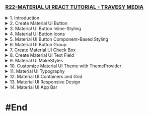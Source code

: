 ### [R22-MATERIAL UI REACT TUTORIAL - TRAVESY MEDIA](/courses/react/R22.md)

<details>
  <summary>1. Introduction </summary>

# Introduction

<img width="1344" alt="image" src="https://github.com/omeatai/My-Tutorials/assets/32337103/61bd7701-2a72-4826-bd5e-a55fe33b2612">
<img width="1026" alt="image" src="https://github.com/omeatai/My-Tutorials/assets/32337103/31695dc4-2560-428d-9b40-9604ca753385">
<img width="1026" alt="image" src="https://github.com/omeatai/My-Tutorials/assets/32337103/cad3eb75-86cf-40cb-addb-cda30d283517">
<img width="1344" alt="image" src="https://github.com/omeatai/My-Tutorials/assets/32337103/ef083f5e-2c47-4d28-8742-978937b83af1">

# Install React App

```jsbs
npx create-react-app material-ui-react-tutorial
yarn create react-app material-ui-react-tutorial
```

# Install Material UI Core

```jsbs
npm install @mui/material @emotion/react @emotion/styled
yarn add @mui/material @emotion/react @emotion/styled
```

# Install Material UI Icons

```jsbs
npm install @mui/icons-material
yarn add @mui/icons-material
```

# Start React App

```jsbs
npm start
yarn start
```

### MUI/material-ui-react-tutorial/src/index.js:

```js
import React from "react";
import ReactDOM from "react-dom/client";
import "./index.css";
import App from "./App";

const root = ReactDOM.createRoot(document.getElementById("root"));
root.render(
  <React.StrictMode>
    <App />
  </React.StrictMode>
);
```

### MUI/material-ui-react-tutorial/src/App.js:

```js
import logo from "./logo.svg";
import "./App.css";

function App() {
  return (
    <div className="App">
      <header className="App-header">
        <img src={logo} className="App-logo" alt="logo" />
      </header>
    </div>
  );
}

export default App;
```

# #End </details>

<details>
  <summary>2. Create Material UI Button </summary>

# Create Material UI Button

<img width="1023" alt="image" src="https://github.com/omeatai/My-Tutorials/assets/32337103/6253df89-9c11-479e-beb4-691673932be2">
<img width="1343" alt="image" src="https://github.com/omeatai/My-Tutorials/assets/32337103/c6137890-0da2-4af8-afeb-9f52a8057382">

### MUI/material-ui-react-tutorial/src/App.js:

```js
import logo from "./logo.svg";
import "./App.css";
import Button from "@mui/material/Button";

function App() {
  return (
    <div className="App">
      <header className="App-header">
        <Button
          href="#"
          onClick={() => {
            alert("clicked");
          }}
          variant="contained" // contained | outlined
          size="large" // large | medium | small
          color="success" // success | warning | info | error | primary | secondary | inherit
        >
          Hello World
        </Button>
        <img src={logo} className="App-logo" alt="logo" />
      </header>
    </div>
  );
}

export default App;
```

# #End </details>

<details>
  <summary>3. Material UI Button Inline-Styling </summary>

# Material UI Button Inline-Styling

<img width="1023" alt="image" src="https://github.com/omeatai/My-Tutorials/assets/32337103/c9d80185-aefe-48bb-843c-6a94981022e3">
<img width="1341" alt="image" src="https://github.com/omeatai/My-Tutorials/assets/32337103/ea858e20-4ce8-4792-ab14-f4b0bb2e9fa8">

### MUI/material-ui-react-tutorial/src/App.js:

```js
import logo from "./logo.svg";
import "./App.css";
import Button from "@mui/material/Button";

function App() {
  return (
    <div className="App">
      <header className="App-header">
        <Button
          href="#"
          onClick={() => {
            alert("clicked");
          }}
          variant="contained" // contained | outlined
          size="large" // large | medium | small
          color="success" // success | warning | info | error | primary | secondary | inherit
          style={{
            backgroundColor: "black",
            color: "#fff",
            border: "5px solid dodgerBlue",
            borderRadius: "10px",
            fontWeight: "700",
          }}
        >
          Hello World
        </Button>

        <img src={logo} className="App-logo" alt="logo" />
      </header>
    </div>
  );
}

export default App;
```

# #End </details>

<details>
  <summary>4. Material UI Button Icons </summary>

# Material UI Button Icons

<img width="1341" alt="image" src="https://github.com/omeatai/My-Tutorials/assets/32337103/db258127-f941-43fc-8c22-57c4b5b36ee4">
<img width="1341" alt="image" src="https://github.com/omeatai/My-Tutorials/assets/32337103/54963dcf-6c1d-40f1-ae13-2bdaccdf78a9">
<img width="1024" alt="image" src="https://github.com/omeatai/My-Tutorials/assets/32337103/c9f5007b-0031-4da1-b15b-dd6633cba1a6">
<img width="1341" alt="image" src="https://github.com/omeatai/My-Tutorials/assets/32337103/42eeb520-b0a7-42cf-97f5-491a84e1804a">

### MUI/material-ui-react-tutorial/src/App.js:

```js
import logo from "./logo.svg";
import "./App.css";
import Button from "@mui/material/Button";
import DeleteIcon from "@mui/icons-material/Delete";
import SendIcon from "@mui/icons-material/Send";
import Stack from "@mui/material/Stack";

function App() {
  return (
    <div className="App">
      <header className="App-header">
        <Button
          href="#"
          onClick={() => {
            alert("clicked");
          }}
          variant="contained" // contained | outlined
          size="large" // large | medium | small
          color="success" // success | warning | info | error | primary | secondary | inherit
          style={{
            backgroundColor: "black",
            color: "#fff",
            border: "5px solid dodgerBlue",
            borderRadius: "10px",
            fontWeight: "700",
          }}
        >
          Hello World
        </Button>
        <Stack direction="row" spacing={2} style={{ marginTop: "20px" }}>
          <Button variant="outlined" color="error" startIcon={<DeleteIcon />}>
            Delete
          </Button>
          <Button variant="contained" endIcon={<SendIcon />}>
            Send
          </Button>
        </Stack>

        <img src={logo} className="App-logo" alt="logo" />
      </header>
    </div>
  );
}

export default App;
```

# #End </details>

<details>
  <summary>5. Material UI Button Component-Based Styling </summary>

# Material UI Button Component-Based Styling

<img width="1024" alt="image" src="https://github.com/omeatai/My-Tutorials/assets/32337103/3ad23131-57b8-498d-a8ac-93e8f8c2a456">
<img width="1344" alt="image" src="https://github.com/omeatai/My-Tutorials/assets/32337103/7960d0f5-6add-4d8e-86f8-cde2d23c5b98">

### MUI/material-ui-react-tutorial/src/App.js:

```js
import logo from "./logo.svg";
import "./App.css";
import Button from "@mui/material/Button";
import DeleteIcon from "@mui/icons-material/Delete";
import SendIcon from "@mui/icons-material/Send";
import Stack from "@mui/material/Stack";
import { styled } from "@mui/material/styles";

const StartButton = styled(Button)({
  boxShadow: "none",
  textTransform: "none",
  fontSize: 24,
  fontWeight: "700",
  padding: "6px 12px",
  border: "1px solid",
  lineHeight: 1.5,
  color: "white",
  backgroundColor: "#30648e",
  borderColor: "#30648e",
  borderRadius: "10px",
  fontFamily: [
    "-apple-system",
    "BlinkMacSystemFont",
    '"Segoe UI"',
    "Roboto",
    '"Helvetica Neue"',
    "Arial",
    "sans-serif",
    '"Apple Color Emoji"',
    '"Segoe UI Emoji"',
    '"Segoe UI Symbol"',
  ].join(","),
  "&:hover": {
    backgroundColor: "#204640",
    borderColor: "#204640",
    boxShadow: "none",
  },
  "&:active": {
    boxShadow: "none",
    backgroundColor: "#204640",
    borderColor: "#204640",
  },
  "&:focus": {
    boxShadow: "0 0 0 0.2rem rgba(32, 70, 64,.5)",
  },
});

function App() {
  return (
    <div className="App">
      <header className="App-header">
        <StartButton variant="contained">Hello World</StartButton>
        <Stack direction="row" spacing={2} style={{ marginTop: "20px" }}>
          <Button variant="outlined" color="error" startIcon={<DeleteIcon />}>
            Delete
          </Button>
          <Button variant="contained" endIcon={<SendIcon />}>
            Send
          </Button>
        </Stack>
        <img src={logo} className="App-logo" alt="logo" />
      </header>
    </div>
  );
}

export default App;
```

# #End </details>

<details>
  <summary>6. Material UI Button Group </summary>

# Material UI Button Group

<img width="1342" alt="image" src="https://github.com/omeatai/My-Tutorials/assets/32337103/2a78ce90-c4e1-4ac7-ad9d-152b36539e20">
<img width="1025" alt="image" src="https://github.com/omeatai/My-Tutorials/assets/32337103/5883dbd6-a474-4ac3-964a-b0e0341a81e9">
<img width="1342" alt="image" src="https://github.com/omeatai/My-Tutorials/assets/32337103/a3720d9a-fdd4-4ebf-b925-aa8955264a3e">

### MUI/material-ui-react-tutorial/src/App.js:

```js
import logo from "./logo.svg";
import "./App.css";
import Button from "@mui/material/Button";
import ButtonGroup from "@mui/material/ButtonGroup";
import SaveIcon from "@mui/icons-material/Save";
import DeleteIcon from "@mui/icons-material/Delete";

function App() {
  return (
    <div className="App">
      <header className="App-header">
        <ButtonGroup variant="contained">
          <Button startIcon={<SaveIcon />} size="large" color="success">
            Save
          </Button>
          <Button startIcon={<DeleteIcon />} size="large" color="error">
            Discard
          </Button>
        </ButtonGroup>
        <img src={logo} className="App-logo" alt="logo" />
      </header>
    </div>
  );
}

export default App;
```

# #End </details>

<details>
  <summary>7. Create Material UI Check Box </summary>

# Create Material UI Check Box

<img width="1228" alt="image" src="https://github.com/omeatai/My-Tutorials/assets/32337103/c066d6d8-5fbc-4386-a6ce-01691956cc11">
<img width="1228" alt="image" src="https://github.com/omeatai/My-Tutorials/assets/32337103/29f6033f-bc8d-4c7b-b542-e629473e7dac">
<img width="1228" alt="image" src="https://github.com/omeatai/My-Tutorials/assets/32337103/98a2ddf9-204e-46b1-ab87-dfd712527198">
<img width="1021" alt="image" src="https://github.com/omeatai/My-Tutorials/assets/32337103/5000ab76-6d25-4cf3-b072-d1a87acb6b7b">
<img width="1227" alt="image" src="https://github.com/omeatai/My-Tutorials/assets/32337103/a8c56100-08ad-48ec-8ad0-e7facab45f62">

### MUI/material-ui-react-tutorial/src/App.js:

```js
import React, { useState } from "react";
import logo from "./logo.svg";
import "./App.css";
import Button from "@mui/material/Button";
import ButtonGroup from "@mui/material/ButtonGroup";
import SaveIcon from "@mui/icons-material/Save";
import DeleteIcon from "@mui/icons-material/Delete";
import Checkbox from "@mui/material/Checkbox";
import FormGroup from "@mui/material/FormGroup";
import FormControlLabel from "@mui/material/FormControlLabel";

function CheckboxExample() {
  const [checked, setChecked] = useState(true);
  return (
    <div>
      <FormGroup>
        <FormControlLabel
          control={
            <Checkbox
              checked={checked}
              size="large"
              icon={<SaveIcon style={{ color: "dodgerBlue" }} />}
              checkedIcon={<DeleteIcon style={{ color: "red" }} />}
              onChange={(e) => setChecked(e.target.checked)}
              inputProps={{ "aria-label": "secondary checkbox" }}
            />
          }
          label="Testing Checkbox"
        />
        <FormControlLabel required control={<Checkbox />} label="Required" />
        <FormControlLabel disabled control={<Checkbox />} label="Disabled" />
      </FormGroup>
    </div>
  );
}

function App() {
  return (
    <div className="App">
      <header className="App-header">
        <CheckboxExample />
        <ButtonGroup variant="contained">
          <Button startIcon={<SaveIcon />} size="large" color="success">
            Save
          </Button>
          <Button startIcon={<DeleteIcon />} size="large" color="error">
            Discard
          </Button>
        </ButtonGroup>
        <img src={logo} className="App-logo" alt="logo" />
      </header>
    </div>
  );
}

export default App;
```

# #End </details>

<details>
  <summary>8. Create Material UI Text Field </summary>

# Create Material UI Text Field

<img width="1227" alt="image" src="https://github.com/omeatai/My-Tutorials/assets/32337103/706fc55c-1c4b-40c4-8187-a83f7ca491a7">
<img width="1024" alt="image" src="https://github.com/omeatai/My-Tutorials/assets/32337103/2f38a00f-d20c-4a64-b973-0e915a5e6acf">
<img width="1024" alt="image" src="https://github.com/omeatai/My-Tutorials/assets/32337103/17c3734c-4af6-4b69-a170-27a80a50c0b0">
<img width="1023" alt="image" src="https://github.com/omeatai/My-Tutorials/assets/32337103/9fe4b6de-0ea4-45b4-bda8-54b14ce8c117">
<img width="1226" alt="image" src="https://github.com/omeatai/My-Tutorials/assets/32337103/5b64d549-f732-469d-ac0e-142cd22c4378">

### MUI/material-ui-react-tutorial/src/App.js:

```js
import React, { useState } from "react";
import logo from "./logo.svg";
import "./App.css";
import Button from "@mui/material/Button";
import ButtonGroup from "@mui/material/ButtonGroup";
import SaveIcon from "@mui/icons-material/Save";
import DeleteIcon from "@mui/icons-material/Delete";
import Checkbox from "@mui/material/Checkbox";
import FormGroup from "@mui/material/FormGroup";
import FormControlLabel from "@mui/material/FormControlLabel";
import TextField from "@mui/material/TextField";

function CheckboxExample() {
  const [checked, setChecked] = useState(true);
  return (
    <div>
      <FormGroup>
        <FormControlLabel
          control={
            <Checkbox
              checked={checked}
              size="large"
              icon={<SaveIcon style={{ color: "dodgerBlue" }} />}
              checkedIcon={<DeleteIcon style={{ color: "red" }} />}
              onChange={(e) => setChecked(e.target.checked)}
              inputProps={{ "aria-label": "secondary checkbox" }}
            />
          }
          label="Testing Checkbox"
        />
        <FormControlLabel required control={<Checkbox />} label="Required" />
        <FormControlLabel disabled control={<Checkbox />} label="Disabled" />
      </FormGroup>
    </div>
  );
}

function App() {
  return (
    <div className="App">
      <header className="App-header">
        <TextField
          id="standard-basic"
          color="warning"
          label="Outlined"
          variant="outlined"
          placeholder="Enter Details..."
          // fullWidth
        />
        <TextField
          id="standard-basic"
          type="date"
          color="warning"
          label="Select Date"
          variant="filled"
        />

        <CheckboxExample />
        <ButtonGroup variant="contained">
          <Button startIcon={<SaveIcon />} size="large" color="success">
            Save
          </Button>
          <Button startIcon={<DeleteIcon />} size="large" color="error">
            Discard
          </Button>
        </ButtonGroup>
        <img src={logo} className="App-logo" alt="logo" />
      </header>
    </div>
  );
}

export default App;
```

### MUI/material-ui-react-tutorial/src/index.css:

```js
input {
  color: white !important;
}
```

# #End </details>

<details>
  <summary>9. Material UI MakeStyles </summary>

# Material UI MakeStyles

<img width="1226" alt="image" src="https://github.com/omeatai/My-Tutorials/assets/32337103/df0832c7-d928-4caa-9ee1-d48745a5a47d">
<img width="1226" alt="image" src="https://github.com/omeatai/My-Tutorials/assets/32337103/bfd56993-5165-48cc-bc29-69007df23c98">
<img width="1226" alt="image" src="https://github.com/omeatai/My-Tutorials/assets/32337103/a99618fb-9a49-4105-bbd6-c1070d4c6490">
<img width="1226" alt="image" src="https://github.com/omeatai/My-Tutorials/assets/32337103/278f1343-dcaa-4e9f-bd66-7553226e9eaa">
<img width="1024" alt="image" src="https://github.com/omeatai/My-Tutorials/assets/32337103/3ade94c3-29f8-4f1d-a684-6b3a6a6c41e4">
<img width="1225" alt="image" src="https://github.com/omeatai/My-Tutorials/assets/32337103/b35e4402-8622-4ec1-a2f2-3829ec2f5728">

# Install the Material UI MakeStyles Dependency

```jsbs
// with npm
npm install @mui/styles

// with yarn
yarn add @mui/styles
```

### MUI/material-ui-react-tutorial/src/App.js:

```js
import React, { useState } from "react";
import logo from "./logo.svg";
import "./App.css";
import Button from "@mui/material/Button";

import { makeStyles } from "@mui/styles";

const useStyles = makeStyles({
  root: {
    background: "linear-gradient(45deg, #FE6B8B 30%, #FF8E53 90%)",
    border: 0,
    borderRadius: 3,
    boxShadow: "0 3px 5px 2px rgba(255, 105, 135, .3)",
    color: "white",
    padding: "10px 50px",
  },
});

function ButtonStyled() {
  const classes = useStyles();
  return <Button className={classes.root}>TEST STYLED BUTTON</Button>;
}

function App() {
  return (
    <div className="App">
      <header className="App-header">
        <ButtonStyled />

        <img src={logo} className="App-logo" alt="logo" />
      </header>
    </div>
  );
}

export default App;
```

# #End </details>

<details>
  <summary>10. Customize Material UI Theme with ThemeProvider </summary>

# Customize Material UI Theme with ThemeProvider

<img width="1225" alt="image" src="https://github.com/omeatai/My-Tutorials/assets/32337103/653053f6-de49-41bf-bdcd-52cf65771903">
<img width="1225" alt="image" src="https://github.com/omeatai/My-Tutorials/assets/32337103/a0dcd863-d4bf-4e84-9000-57d38f2f0e24">
<img width="1225" alt="image" src="https://github.com/omeatai/My-Tutorials/assets/32337103/a4821b36-0245-4a3f-b73f-73d537b2516e">
<img width="1225" alt="image" src="https://github.com/omeatai/My-Tutorials/assets/32337103/b6d15624-bf88-4c56-be37-7eeb231199d1">
<img width="1225" alt="image" src="https://github.com/omeatai/My-Tutorials/assets/32337103/3274869b-5c4b-44fa-90dc-a6a276c294c2">
<img width="1225" alt="image" src="https://github.com/omeatai/My-Tutorials/assets/32337103/d9c6156a-ed58-4ce7-be87-8ccd96c769a0">
<img width="1024" alt="image" src="https://github.com/omeatai/My-Tutorials/assets/32337103/c9c85139-cc11-44cb-97f9-fef72845d422">
<img width="1216" alt="image" src="https://github.com/omeatai/My-Tutorials/assets/32337103/a8f94dee-95a8-4a5b-9e73-89ab31ab084f">

### MUI/material-ui-react-tutorial/src/App.js:

```js
import React from "react";
import logo from "./logo.svg";
import "./App.css";
import Button from "@mui/material/Button";
import { createTheme, ThemeProvider, styled } from "@mui/material/styles";
import { green, yellow } from "@mui/material/colors";

const theme = createTheme({
  palette: {
    primary: {
      main: yellow[500],
      light: "#757ce8",
      dark: "#002884",
      contrastText: "#fff",
    },
    secondary: {
      main: green[500],
      light: "#ff7961",
      dark: "#ba000d",
      contrastText: "#000",
    },
  },
});

const CustomButton = styled(Button)(({ theme }) => ({
  color: theme.palette.primary.main,
  backgroundColor: theme.palette.secondary.main,
  borderRadius: 3,
  padding: "10px 50px",
}));

function ButtonStyled() {
  return <CustomButton>TEST STYLED BUTTON</CustomButton>;
}

function App() {
  return (
    <ThemeProvider theme={theme}>
      <div className="App">
        <header className="App-header">
          <ButtonStyled />
          <img src={logo} className="App-logo" alt="logo" />
        </header>
      </div>
    </ThemeProvider>
  );
}

export default App;
```

# #End </details>

<details>
  <summary>11. Material UI Typography </summary>

# Material UI Typography

<img width="909" alt="image" src="https://github.com/omeatai/My-Tutorials/assets/32337103/d367ebd5-da88-40fa-a641-179f8f620598">
<img width="1222" alt="image" src="https://github.com/omeatai/My-Tutorials/assets/32337103/2af3f4ca-7da2-43f4-9baf-89209a1a1d76">
<img width="1222" alt="image" src="https://github.com/omeatai/My-Tutorials/assets/32337103/a6af64db-cc80-4eee-b285-17d350af32c9">
<img width="1222" alt="image" src="https://github.com/omeatai/My-Tutorials/assets/32337103/2ddb7e94-671c-475a-a7cd-4f11fc699b3d">
<img width="1222" alt="image" src="https://github.com/omeatai/My-Tutorials/assets/32337103/0669a016-4126-4312-afbb-b24f523b8799">
<img width="1222" alt="image" src="https://github.com/omeatai/My-Tutorials/assets/32337103/cd3ac58c-3e44-4ae1-a197-01b428fe4943">
<img width="1207" alt="image" src="https://github.com/omeatai/My-Tutorials/assets/32337103/75cbedd3-80db-485b-aceb-ec5a80f90df4">

# Add Roboto Font as Default Font

```jsbs
yarn add fontsource-roboto
```

### MUI/material-ui-react-tutorial/src/App.js:

```jsbs
import "fontsource-roboto";
import Typography from "@mui/material/Typography";

const theme = createTheme({
  typography: { h3: { fontSize: 36, marginBottom: 10 } },
  palette: {
    primary: {
      main: yellow[500],
      light: "#757ce8",
      dark: "#002884",
      contrastText: "#fff",
    },
    secondary: {
      main: green[500],
      light: "#ff7961",
      dark: "#ba000d",
      contrastText: "#000",
    },
  },
});

function App() {
  return (
    <ThemeProvider theme={theme}>
      <div className="App">
        <header className="App-header">
          {/* Typography Variants = h1-h6 | subtitle1 | subtitle2 | body1 | body2
          | button | caption | overline */}
          <Typography variant="h3" component="div">
            WELCOME TO MUI
          </Typography>
          <Typography variant="subtitle1">
            Learn how to use Material UI
          </Typography>
      </div>
    </ThemeProvider>
  );
}
```

```js
import React from "react";
import logo from "./logo.svg";
import "./App.css";
import Button from "@mui/material/Button";
import { createTheme, ThemeProvider, styled } from "@mui/material/styles";
import { green, yellow } from "@mui/material/colors";

import "fontsource-roboto";
import Typography from "@mui/material/Typography";

const theme = createTheme({
  typography: { h3: { fontSize: 36, marginBottom: 10 } },
  palette: {
    primary: {
      main: yellow[500],
      light: "#757ce8",
      dark: "#002884",
      contrastText: "#fff",
    },
    secondary: {
      main: green[500],
      light: "#ff7961",
      dark: "#ba000d",
      contrastText: "#000",
    },
  },
});

const CustomButton = styled(Button)(({ theme }) => ({
  color: theme.palette.primary.main,
  backgroundColor: theme.palette.secondary.main,
  borderRadius: 3,
  padding: "10px 50px",
}));

function ButtonStyled() {
  return <CustomButton>TEST STYLED BUTTON</CustomButton>;
}

function App() {
  return (
    <ThemeProvider theme={theme}>
      <div className="App">
        <header className="App-header">
          {/* Typography Variants = h1-h6 | subtitle1 | subtitle2 | body1 | body2
          | button | caption | overline */}
          <Typography variant="h3" component="div">
            WELCOME TO MUI
          </Typography>
          <Typography variant="subtitle1">
            Learn how to use Material UI
          </Typography>
          <ButtonStyled />
          <img src={logo} className="App-logo" alt="logo" />
        </header>
      </div>
    </ThemeProvider>
  );
}

export default App;
```

# #End </details>

<details>
  <summary>12. Material UI Containers and Grid </summary>

# Material UI Containers and Grid

<img width="909" alt="image" src="https://github.com/omeatai/My-Tutorials/assets/32337103/224e30f5-48bb-4a8a-8827-af914d879076">
<img width="1202" alt="image" src="https://github.com/omeatai/My-Tutorials/assets/32337103/a4150f00-9dfb-436a-8620-6999456c7385">
<img width="1202" alt="image" src="https://github.com/omeatai/My-Tutorials/assets/32337103/3b32b842-0b42-47da-ae0f-7df64252a6b1">
<img width="1202" alt="image" src="https://github.com/omeatai/My-Tutorials/assets/32337103/8a6e5dba-66be-41ae-8e82-f45212971025">
<img width="1202" alt="image" src="https://github.com/omeatai/My-Tutorials/assets/32337103/4dfc3316-d8ab-49f2-90d6-8e03f53c6dc1">

### MUI/material-ui-react-tutorial/src/App.js:

```jsbs
<Grid container spacing={2} justifyContent="center">
  <Grid item>
    <PaperItem style={{ height: 75, width: 50 }} />
  </Grid>
  <Grid item>
    <PaperItem style={{ height: 75, width: 50 }} />
  </Grid>
  <Grid item>
    <PaperItem style={{ height: 75, width: 50 }} />
  </Grid>
</Grid>
```

```js
import React from "react";
import logo from "./logo.svg";
import "./App.css";

import "fontsource-roboto";
import Typography from "@mui/material/Typography";
import { styled } from "@mui/material/styles";

import Container from "@mui/material/Container";
import Paper from "@mui/material/Paper";
import Grid from "@mui/material/Grid";

const PaperItem = styled(Paper)(({ theme }) => ({
  backgroundColor: theme.palette.mode === "dark" ? "#1A2027" : "#ddd",
  ...theme.typography.body2,
  // padding: theme.spacing(1),
  textAlign: "center",
  color: theme.palette.text.secondary,
}));

function App() {
  return (
    <React.Fragment>
      {/* Container maxWidth = xs | sm | md | lg */}
      <Container maxWidth="sm">
        <div className="App">
          <header className="App-header">
            {/* Typography Variants = h1-h6 | subtitle1 | subtitle2 | body1 | body2
          | button | caption | overline */}
            <Typography variant="h3" component="div">
              WELCOME TO MUI
            </Typography>
            <Typography variant="subtitle1">
              Learn how to use Material UI
            </Typography>

            <Grid container spacing={2} justifyContent="center">
              <Grid item>
                <PaperItem style={{ height: 75, width: 50 }} />
              </Grid>
              <Grid item>
                <PaperItem style={{ height: 75, width: 50 }} />
              </Grid>
              <Grid item>
                <PaperItem style={{ height: 75, width: 50 }} />
              </Grid>
            </Grid>

            <img src={logo} className="App-logo" alt="logo" />
          </header>
        </div>
      </Container>
    </React.Fragment>
  );
}

export default App;
```

# #End </details>

<details>
  <summary>13. Material UI Responsive Design </summary>

# Material UI Responsive Design

<img width="908" alt="image" src="https://github.com/omeatai/My-Tutorials/assets/32337103/dc0da195-ecb4-4e49-a952-90098cf3c7a6">
<img width="1150" alt="image" src="https://github.com/omeatai/My-Tutorials/assets/32337103/91d7cf23-fbc6-4fbb-a7e2-7b3070b6cc21">
<img width="1150" alt="image" src="https://github.com/omeatai/My-Tutorials/assets/32337103/a152f7bf-9f2e-4ac3-9e10-93e7c6b3a6fe">
<img width="1150" alt="image" src="https://github.com/omeatai/My-Tutorials/assets/32337103/6b4d8096-4823-4f2f-b0b3-7f48bb1e28f5">
<img width="1202" alt="image" src="https://github.com/omeatai/My-Tutorials/assets/32337103/9df94dbe-1865-49f0-a536-54d187a093f7">
<img width="1202" alt="image" src="https://github.com/omeatai/My-Tutorials/assets/32337103/82cfd06e-ee2b-4598-8eac-d333fd57be2d">

### MUI/material-ui-react-tutorial/src/App.js:

```jsbs
<Grid container spacing={4} justifyContent="center">
  <Grid item sm={12} md={6} lg={4}>
    <PaperItem style={{ height: 75, width: "100%" }} />
  </Grid>
  <Grid item sm={12} md={6} lg={4}>
    <PaperItem style={{ height: 75, width: "100%" }} />
  </Grid>
  <Grid item sm={12} md={6} lg={4}>
    <PaperItem style={{ height: 75, width: "100%" }} />
  </Grid>
</Grid>
```

```js
import React from "react";
import logo from "./logo.svg";
import "./App.css";

import "fontsource-roboto";
import Typography from "@mui/material/Typography";
import { styled } from "@mui/material/styles";

import Container from "@mui/material/Container";
import Paper from "@mui/material/Paper";
import Grid from "@mui/material/Grid";

const PaperItem = styled(Paper)(({ theme }) => ({
  backgroundColor: theme.palette.mode === "dark" ? "#1A2027" : "#ddd",
  ...theme.typography.body2,
  // padding: theme.spacing(1),
  textAlign: "center",
  color: theme.palette.text.secondary,
}));

function App() {
  return (
    <React.Fragment>
      {/* Container maxWidth = xs | sm | md | lg */}
      <Container maxWidth="lg">
        <div className="App">
          <header className="App-header">
            {/* Typography Variants = h1-h6 | subtitle1 | subtitle2 | body1 | body2
          | button | caption | overline */}
            <Typography variant="h3" component="div">
              WELCOME TO MUI
            </Typography>
            <Typography variant="subtitle1">
              Learn how to use Material UI
            </Typography>

            <Grid container spacing={4} justifyContent="center">
              <Grid item sm={12} md={6} lg={4}>
                <PaperItem style={{ height: 75, width: "100%" }} />
              </Grid>
              <Grid item sm={12} md={6} lg={4}>
                <PaperItem style={{ height: 75, width: "100%" }} />
              </Grid>
              <Grid item sm={12} md={6} lg={4}>
                <PaperItem style={{ height: 75, width: "100%" }} />
              </Grid>
            </Grid>

            <img src={logo} className="App-logo" alt="logo" />
          </header>
        </div>
      </Container>
    </React.Fragment>
  );
}

export default App;
```

# #End </details>

<details>
  <summary>14. Material UI App Bar </summary>

# Material UI App Bar

<img width="907" alt="image" src="https://github.com/omeatai/My-Tutorials/assets/32337103/18da4200-639a-41a4-86b8-2c82b71b9b1f">
<img width="1077" alt="image" src="https://github.com/omeatai/My-Tutorials/assets/32337103/d1b358e4-882a-4e7c-9679-7602f5d8ac09">

### MUI/material-ui-react-tutorial/src/App.js:

```js
import React from "react";
import logo from "./logo.svg";
import "./App.css";
import "fontsource-roboto";
import Typography from "@mui/material/Typography";
import Container from "@mui/material/Container";

import AppBar from "@mui/material/AppBar";
import Toolbar from "@mui/material/Toolbar";
import IconButton from "@mui/material/IconButton";
import MenuItem from "@mui/material/MenuItem";
import ListItemIcon from "@mui/material/ListItemIcon";
import MenuIcon from "@mui/icons-material/Menu";
import { Button } from "@mui/material";

function App() {
  return (
    <React.Fragment>
      {/* Container maxWidth = xs | sm | md | lg | xl */}
      <Container maxWidth="xl">
        <div className="App">
          <header className="App-header">
            <AppBar sx={{ bgcolor: "blue" }}>
              <Toolbar>
                <IconButton>
                  <MenuItem>
                    <ListItemIcon>
                      <MenuIcon fontSize="small" />
                    </ListItemIcon>
                  </MenuItem>
                </IconButton>
                <Typography variant="h6">MUI Themeing</Typography>
                <Button sx={{ bgcolor: "#000", marginLeft: "auto" }}>
                  Login
                </Button>
              </Toolbar>
            </AppBar>
            {/* Typography Variants = h1-h6 | subtitle1 | subtitle2 | body1 | body2
          | button | caption | overline */}
            <Typography variant="h3" component="div">
              WELCOME TO MUI
            </Typography>
            <Typography variant="subtitle1">
              Learn how to use Material UI
            </Typography>

            <img src={logo} className="App-logo" alt="logo" />
          </header>
        </div>
      </Container>
    </React.Fragment>
  );
}

export default App;
```

# #End </details>

# #End
